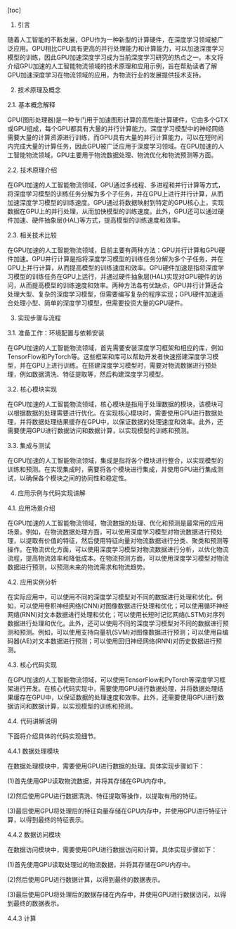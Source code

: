 
[toc]                    
                
                
1. 引言

随着人工智能的不断发展，GPU作为一种新型的计算硬件，在深度学习领域被广泛应用。GPU相比CPU具有更高的并行处理能力和计算能力，可以加速深度学习模型的训练，因此GPU加速深度学习成为当前深度学习研究的热点之一。本文将介绍GPU加速的人工智能物流领域的技术原理和应用示例，旨在帮助读者了解GPU加速深度学习在物流领域的应用，为物流行业的发展提供技术支持。

2. 技术原理及概念

2.1. 基本概念解释

GPU(图形处理器)是一种专门用于加速图形计算的高性能计算硬件，它由多个GTX或GPU组成，每个GPU都具有大量的并行计算能力。深度学习模型中的神经网络需要大量的计算资源进行训练，而GPU具有大量的并行计算能力，可以在短时间内完成大量的计算任务，因此GPU被广泛应用于深度学习领域。在GPU加速的人工智能物流领域，GPU主要用于物流数据处理、物流优化和物流预测等方面。

2.2. 技术原理介绍

在GPU加速的人工智能物流领域，GPU通过多线程、多进程和并行计算等方式，将深度学习模型的训练任务分解为多个子任务，并在GPU上进行并行计算，从而加速深度学习模型的训练速度。GPU通过将数据映射到特定的GPU核心上，实现数据在GPU上的并行处理，从而加快模型的训练速度。此外，GPU还可以通过硬件加速、硬件抽象层(HAL)等方式，提高模型的训练速度和效率。

2.3. 相关技术比较

在GPU加速的人工智能物流领域，目前主要有两种方法：GPU并行计算和GPU硬件加速。GPU并行计算是指将深度学习模型的训练任务分解为多个子任务，并在GPU上并行计算，从而提高模型的训练速度和效率。GPU硬件加速是指将深度学习模型的训练任务在GPU上运行，并通过硬件抽象层(HAL)实现对GPU硬件的访问，从而提高模型的训练速度和效率。两种方法各有优缺点，GPU并行计算适合处理大型、复杂的深度学习模型，但需要编写复杂的程序实现；GPU硬件加速适合处理小型、简单的深度学习模型，但需要投资大量的GPU硬件。

3. 实现步骤与流程

3.1. 准备工作：环境配置与依赖安装

在GPU加速的人工智能物流领域，首先需要安装深度学习框架和相应的库，例如TensorFlow和PyTorch等。这些框架和库可以帮助开发者快速搭建深度学习模型，并在GPU上进行训练。在搭建深度学习模型时，需要对物流数据进行预处理，例如数据清洗、特征提取等，然后构建深度学习模型。

3.2. 核心模块实现

在GPU加速的人工智能物流领域，核心模块是指用于处理数据的模块，该模块可以根据数据的处理需要进行优化。在实现核心模块时，需要使用GPU进行数据处理，并将数据处理结果缓存在GPU中，以保证数据的处理速度和效率。此外，还需要使用GPU进行数据访问和数据计算，以实现模型的训练和预测。

3.3. 集成与测试

在GPU加速的人工智能物流领域，集成是指将各个模块进行整合，以实现模型的训练和预测。在实现集成时，需要将各个模块进行集成，并使用GPU进行集成测试，以确保各个模块之间的协同性和稳定性。

4. 应用示例与代码实现讲解

4.1. 应用场景介绍

在GPU加速的人工智能物流领域，物流数据的处理、优化和预测是最常用的应用场景。例如，在物流数据处理方面，可以使用深度学习模型对物流数据进行预处理，以提取有价值的特征，然后使用特征向量对物流数据进行分类、聚类和预测等操作。在物流优化方面，可以使用深度学习模型对物流数据进行分析，以优化物流流程，提高物流效率和降低成本。在物流预测方面，可以使用深度学习模型对物流数据进行预测，以预测未来的物流需求和物流趋势。

4.2. 应用实例分析

在实际应用中，可以使用不同的深度学习模型对不同的数据进行处理和优化。例如，可以使用卷积神经网络(CNN)对图像数据进行处理和优化；可以使用循环神经网络(RNN)对文本数据进行处理和优化；可以使用长短时记忆网络(LSTM)对序列数据进行处理和优化。此外，还可以使用不同的深度学习模型对不同的数据进行预测和预测。例如，可以使用支持向量机(SVM)对图像数据进行预测；可以使用自编码器(AE)对文本数据进行预测；可以使用回归神经网络(RNN)对历史数据进行预测。

4.3. 核心代码实现

在GPU加速的人工智能物流领域，可以使用TensorFlow和PyTorch等深度学习框架进行开发。在核心代码实现中，需要使用GPU进行数据处理，并将数据处理结果缓存在GPU中，以保证数据的处理速度和效率。此外，还需要使用GPU进行数据访问和数据计算，以实现模型的训练和预测。

4.4. 代码讲解说明

下面将介绍具体的代码实现细节。

4.4.1 数据处理模块

在数据处理模块中，需要使用GPU进行数据的处理。具体实现步骤如下：

(1)首先使用GPU读取物流数据，并将其存储在GPU内存中。

(2)然后使用GPU进行数据清洗、特征提取等操作，以提取有用的特征。

(3)最后使用GPU将处理后的特征向量存储在GPU内存中，并使用GPU进行特征计算，以得到最终的特征表示。

4.4.2 数据访问模块

在数据访问模块中，需要使用GPU进行数据访问和计算。具体实现步骤如下：

(1)首先使用GPU读取处理过的物流数据，并将其存储在GPU内存中。

(2)然后使用GPU进行数据计算，以得到最终的数据表示。

(3)最后使用GPU将处理后的数据存储在内存中，并使用GPU进行数据访问，以得到最终的数据表示。

4.4.3 计算

